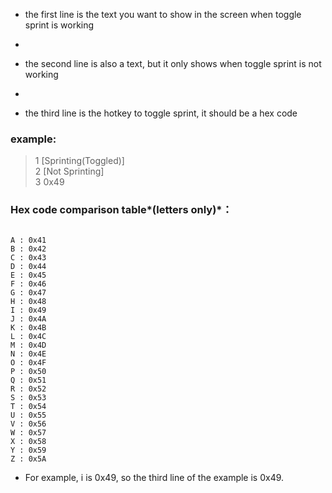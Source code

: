 * the first line is the text you want to show in the screen when toggle sprint is working

* 

* the second line is also a text, but it only shows when toggle sprint is not working

* 

* the third line is the hotkey to toggle sprint, it should be a hex code

### example:

>1 [Sprinting(Toggled)]  
>2 [Not Sprinting]  
>3 0x49

### Hex code comparison table*(letters only)*：

```

A : 0x41  
B : 0x42  
C : 0x43  
D : 0x44  
E : 0x45  
F : 0x46  
G : 0x47  
H : 0x48  
I : 0x49  
J : 0x4A  
K : 0x4B  
L : 0x4C  
M : 0x4D  
N : 0x4E  
O : 0x4F  
P : 0x50  
Q : 0x51  
R : 0x52  
S : 0x53  
T : 0x54  
U : 0x55  
V : 0x56  
W : 0x57  
X : 0x58  
Y : 0x59  
Z : 0x5A

```

* For example, i is 0x49, so the third line of the example is 0x49.